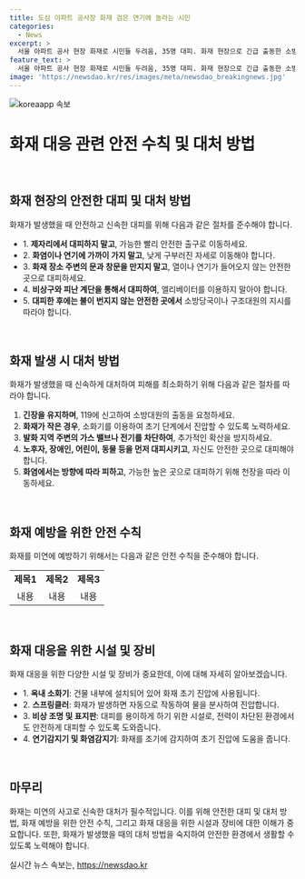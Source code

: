 ```yaml
---
title: 도심 아파트 공사장 화재 검은 연기에 놀라는 시민
categories:
  - News
excerpt: >
  서울 아파트 공사 현장 화재로 시민들 두려움, 35명 대피. 화재 현장으로 긴급 출동한 소방차, 폭죽 터지는 듯한 폭발음 속에서 진화. 작업자 35명 중 12명 연기 흡입, 5명 병원 이송. 화재 원인은 공사장 내 차량에서 발화되어 여러 가능성 열어두고 조사 중.
feature_text: >
  서울 아파트 공사 현장 화재로 시민들 두려움, 35명 대피. 화재 현장으로 긴급 출동한 소방차, 폭죽 터지는 듯한 폭발음 속에서 진화. 작업자 35명 중 12명 연기 흡입, 5명 병원 이송. 화재 원인은 공사장 내 차량에서 발화되어 여러 가능성 열어두고 조사 중.
image: 'https://newsdao.kr/res/images/meta/newsdao_breakingnews.jpg'
---
```


<p><img src="https://newsdao.kr/res/images/meta/newsdao_breakingnews.jpg" alt="koreaapp 속보" /></p>

<h1 data-ke-size="size26">화재 대응 관련 안전 수칙 및 대처 방법</h1>

<p data-ke-size="size16">&nbsp;</p>

<h2 data-ke-size="size26">화재 현장의 안전한 대피 및 대처 방법</h2>

<p data-ke-size="size16">화재가 발생했을 때 안전하고 신속한 대피를 위해 다음과 같은 절차를 준수해야 합니다.</p>

<ul>
  <li>1. <b>제자리에서 대피하지 말고</b>, 가능한 빨리 안전한 출구로 이동하세요.</li>
  <li>2. <b>화염이나 연기에 가까이 가지 말고</b>, 낮게 구부러진 자세로 이동해야 합니다.</li>
  <li>3. <b>화재 장소 주변의 문과 창문을 만지지 말고</b>, 열이나 연기가 들어오지 않는 안전한 곳으로 대피하세요.</li>
  <li>4. <b>비상구와 피난 계단을 통해서 대피하여</b>, 엘리베이터를 이용하지 말아야 합니다.</li>
  <li>5. <b>대피한 후에는 불이 번지지 않는 안전한 곳에서</b> 소방당국이나 구조대원의 지시를 따라야 합니다.</li>
</ul>

<p data-ke-size="size16">&nbsp;</p>

<h2 data-ke-size="size26">화재 발생 시 대처 방법</h2>

<p data-ke-size="size16">화재가 발생했을 때 신속하게 대처하여 피해를 최소화하기 위해 다음과 같은 절차를 따라야 합니다.</p>

<ol>
  <li><b>긴장을 유지하며</b>, 119에 신고하여 소방대원의 출동을 요청하세요.</li>
  <li><b>화재가 작은 경우</b>, 소화기를 이용하여 초기 단계에서 진압할 수 있도록 노력하세요.</li>
  <li><b>발화 지역 주변의 가스 밸브나 전기를 차단하여</b>, 추가적인 확산을 방지하세요.</li>
  <li><b>노후자, 장애인, 어린이, 동물 등을 먼저 대피시키고</b>, 자신도 안전한 곳으로 대피해야 합니다.</li>
  <li><b>화염에서는 방향에 따라 피하고</b>, 가능한 높은 곳으로 대피하기 위해 천장을 따라 이동하세요.</li>
</ol>

<p data-ke-size="size16">&nbsp;</p>

<h2 data-ke-size="size26">화재 예방을 위한 안전 수칙</h2>

<p data-ke-size="size16">화재를 미연에 예방하기 위해서는 다음과 같은 안전 수칙을 준수해야 합니다.</p>

<table>
  <tbody>
    <tr>
      <td style="text-align: center; height: 17px;"><b>제목1</b></td>
      <td style="text-align: center; height: 17px;"><b>제목2</b></td>
      <td style="text-align: center; height: 17px;"><b>제목3</b></td>
    </tr>
    <tr>
      <td style="text-align: center; height: 17px;">내용</td>
      <td style="text-align: center; height: 17px;">내용</td>
      <td style="text-align: center; height: 17px;">내용</td>
    </tr>
  </tbody>
</table>

<p data-ke-size="size16">&nbsp;</p>

<h2 data-ke-size="size26">화재 대응을 위한 시설 및 장비</h2>

<p data-ke-size="size16">화재 대응을 위한 다양한 시설 및 장비가 중요한데, 이에 대해 자세히 알아보겠습니다.</p>

<ul>
  <li>1. <b>옥내 소화기</b>: 건물 내부에 설치되어 있어 화재 초기 진압에 사용됩니다.</li>
  <li>2. <b>스프링클러</b>: 화재가 발생하면 자동으로 작동하여 물을 분사하여 진압합니다.</li>
  <li>3. <b>비상 조명 및 표지판</b>: 대피를 용이하게 하기 위한 시설로, 전력이 차단된 환경에서도 안전하게 대피할 수 있도록 도와줍니다.</li>
  <li>4. <b>연기감지기 및 화염감지기</b>: 화재를 조기에 감지하여 초기 진압에 도움을 줍니다.</li>
</ul>

<p data-ke-size="size16">&nbsp;</p>

<h2 data-ke-size="size26">마무리</h2>

<p data-ke-size="size16">화재는 미연의 사고로 신속한 대처가 필수적입니다. 이를 위해 안전한 대피 및 대처 방법, 화재 예방을 위한 안전 수칙, 그리고 화재 대응을 위한 시설과 장비에 대한 이해가 중요합니다. 또한, 화재가 발생했을 때의 대처 방법을 숙지하여 안전한 환경에서 생활할 수 있도록 노력해야 합니다.</p>
실시간 뉴스 속보는, <a href="https://newsdao.kr" rel="dofollow">https://newsdao.kr</a>


